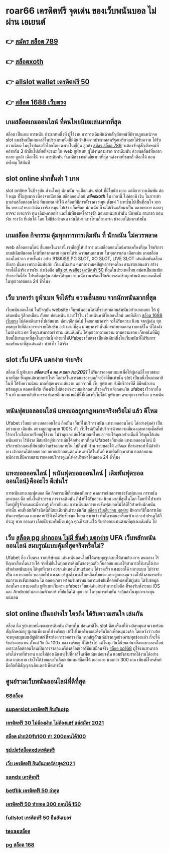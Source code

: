# roar66 เครดิตฟรี จุดเด่น ของเว็บพนันบอล ไม่ผ่าน เอเยนต์

## 👉 [สมัคร สล็อต 789](https://member.mabet.net/?action=login)
## 👉 [สล็อตxoth](https://bio.link/tisawago)
## 👉 [allslot wallet เครดิตฟรี 50](https://mabet.net/register/)
## 👉 [สล็อต 1688 เว็บตรง](https://mabet.net/credit-free-new/)

##  เกมสล็อตเกมออนไลน์ ที่คนไทยนิยมเล่นมากที่สุด

สล็อต เป็นเกม  การพนัน ประเภทหนึ่งที่ ผู้ใช้งาน  การวางเดิมพันด้วยสัญลักษณ์ที่ปรากฏบนหน้าจอ  slot แมชชีนเป็นเกมคาสิโนประเภทหนึ่งที่มีต้นกำเนิดจากประเทศสหรัฐอเมริกาและได้รับความ  ได้รับความนิยม ในยุโรปและทั่วโลกโดยเฉพาะในญี่ปุ่น ลูกค้า [สมัคร สล็อต 789](https://bio.link/tisawago) จะต้องจับคู่สัญลักษณ์ที่คล้ายกัน 3 ตัวขึ้นไปเพื่อที่จะชนะ ใน web ยูฟ่าเบท   ผู้ใช้งานสามารถ  การเดิมพัน ด้วยผลลัพธ์ที่หลากหลาย ลูกค้า  เลือกได้ วาง การเดิมพัน ที่เขาคิดว่าจะเกิดขึ้นมากที่สุด หลังจากที่ชนะก็ เลือกได้ ถอน เหรียญ ได้ทันที


##  slot online   ฝากขั้นต่ำ 1 บาท 

 slot online ในปัจจุบัน  ส่วนใหญ่  นักพนัน จะเลือกเล่น  slot ที่มีโบนัส เยอะ แต่มีการวางเดิมพัน ต่อ 1 หมุน  ที่ไม่สูงมาก เนื่องจากนักเล่น สล็อตออนไลน์ ***สล็อตxoth*** ใน เวลานี้ ไม่ค่อยมี เงิน  ในการเข้ามาเล่นสล็อตออนไลน์ ที่มากพอ ทำให้ สล็อตที่มีการตั้งราคา หมุน  ตั้งแต่ 1 บาทขึ้นไปเป็นที่สนใจ มากขึ้น เพราะถ้าหากว่ามีดวงจริง หมุน ไปเข้า แจ็คพ็อต   นักพนัน ก็จะได้เงินกลับมาเป็น หลายหลาย เผลอๆอาจจะ เยอะกว่า ทุน เดิมหลายเท่า และไม่เพียงแต่ได้รางวัล ตอบแทนมาเท่านั้น  นักพนัน สามารถ ถอน เงิน รางวัล ที่เล่นได้ โดย ไม่มีข้อกำหนด  เล่นได้มากเท่าไหนก็สามารถ  นำออกได้มากเท่านั้น


##  เกมสล็อต กิจกรรม   คุ้มทุกการการเดิมพัน ที่ นักพนัน ไม่ควรพลาด

 web สล็อตออนไลน์  ชั้นยอดในเวลานี้ เราคือผู้ให้บริการ เกมสล็อตออนไลน์ครบเครื่องที่สุด  ให้บริการ  เกมส์เดิมพันออนไลน์ที่หลากหลาย คุณจะได้รับความสนุกสนาน ในทุกการเล่น เลือกเล่น เกมสล็อตออนไลน์จาก ค่ายชั้นนำ อย่าง 918KiSS,PG SLOT, XO SLOT, LIVE SLOT  เล่นเดิมพันสล็อตกับเรา  มั่นคง  เพราะเดิมพันกับ เว็บแม่ไม่ผ่าน คนกลางหมดปัญหาการคดโกง สามารถเล่นแล้ว สร้างรายได้ได้จริง การเงิน น่าเชือถือ [allslot wallet เครดิตฟรี 50](https://mabet.net/credit-free-new/) ที่สุดในประเทศไทย สมัครเป็นสมาชิกกับเราวันนี้รับ  โปรเด็ดสุดคุ้ม  สมัครได้ทุกเวลา พนักงานพร้อมให้บริการสมาชิกทุกท่านด้วยความเต็มที่ในทุกเวลาตลอด 24 ชั่วโมง


## เว็บ บาคาร่า ยูฟ่าเบท จึงได้รับ ความชื่นชอบ จากนักพนันมากที่สุด

เว็บพนันออนไลน์  ในปัจจุบัน  website เว็บพนันออนไลน์ที่รวบรวมเกมส์พนันอย่างเยอะแยะ  ให้ ผู้เล่นพนัน รู้สึกเหมือน กับยก บ่อนพนัน  นำมาไว้ใน เว็บพนันคาสิโนออนไลน์ เลยทีเดียว [สล็อต 1688 เว็บตรง](https://mabet.net/credit-free-50/) ไม่ต้องเดินทางไปเล่นแบบ ซ่อนๆอีกต่อไป โดยเกมบาคาร่า จะได้รับความ นิยม  จากผู้เล่น  ทุกเพศทุกวัยที่ต้องการหารายได้เสริม อย่างมากที่สุด เกมบาคาร่านั้นมีการถ่ายทอดสดจากคาสิโน ที่โด่งดังในต่างประเทศ ซึ่งคุณสามารถเข้าร่วม เล่นเดิมพัน ได้ทุกเวลาตามความ ตามความชอบ เว็บพนันที่มีผู้นิยมใช้งานมากที่สุดในทุกวันนี้  ต่างยกให้Ufabet เว็บตรง  เป็นอันดับหนึ่งในเว็บพนันที่ได้รับการยอมรับมากที่สุดเล่นแล้ว ทำกำไร ได้จริง 


##  slot  เว็บ UFA แตกง่าย จ่ายจริง

สล็อต ที่ ยูฟ่าเบท ***สล็อต แจ็ ค พอ ต แตก ง่าย 2021***   ได้รับการออกแบบมาเพื่อให้ผู้เล่นมีโอกาสชนะมากที่สุด ยิ่งคุณเล่นมากเท่าไหร่ โอกาสในการชนะของคุณก็จะยิ่งดีขึ้นเท่านั้น  slot เป็นหนึ่งในเกมคาสิโนที่  ได้รับความนิยม มากที่สุดเพราะเล่นง่าย  นอกจากนี้ เว็บ ยูฟ่าเบท  ยังมีบริการที่ดี มีมีพนักงาน พร้อมดูแล ตลอดทั้งวัน   เรื่องเงินไม่ต้องห่วงระบบฝากถอนที่รวดเร็ว    แจ้งถอนเงิน ufabet  เร็วภายใน 1 นาที แถมพบกับกิจกรรม  พิเศษอีกมากมายมีที่นี้ที่เดียวที่เว็บไชต์ ยูฟ่าเบท   ครบทุกวงจรเรื่อง การพนัน 


##  พนันฟุตบอลออนไลน์   แทงบอลถูกกฏหมายจริงหรือไม่ แล้ว ดีไหม 

 Ufabet เว็บแม่  แทงบอลออนไลน์ ถือเป็น เว็บที่ให้บริการพนัน แทงบอลออนไลน์ ได้อย่างคุ้มค่า เป็นอย่างมาก  เดิมพัน อย่างถูกกฏหมาย 100% ตัว เว็บไซค์เปิดให้บริการด้วยความมั่นคงและความซื่อสัตย์  ไร้การโกงไม่เอาเปรียบผู้ใช้งาน ไม่ว่าคุณจะเล่นได้มากแค่ไหนเราจ่ายให้คุณอย่างเต็มที่ ให้คุณได้เล่นพนันอย่าง ไร้กังวล มีสมาธิอยู่กับการเล่นได้อย่างมากที่สุด  Ufabet เว็บหลัก  แทงบอลออนไลน์ มีบริการฝากถอนที่ทันสมัยเงินเข้าอกกภายใน ไม่กี่นาที  ผ่าน ระบบออโต้  *สล็อตx* ที่สามารถทำได้ด้วตัวเอง  ฝากถอนได้ตลอดเวลา อยากฝากถอนตอนไหนทำได้ในทันที หากติดปัญหาสามารถสอบถามพนักงานที่มีความสามารถคอยบริการดูแลให้คำปรึกษาได้ตลอด 24 ชั่วโมง

## แทงบอลออนไลน์ | พนันฟุตบอลออนไลน์ | เดิมพันฟุตบอลออนไลน์}คืออะไร  ดีเช่นไร

 การพนันแทงเกมฟุตบอล  คือ กิจกรรมที่เกี่ยวข้องกับการ  คาดการณ์ผลการแข่งขันฟุตบอล  การพนัน แทงบอล  คือ หนึ่งในกิจกรรม การวางเดิมพัน กีฬาที่ได้รับความ นิยม มากที่สุดในโลก โดยทั่วไปจะทำโดยผู้ที่รู้จักเกมและมีความรู้ เกี่ยวกับเกม  การพนันผลการแข่งขันฟุตบอลไม่ได้มีไว้สำหรับนักพนันเท่านั้น คนที่เล่นกีฬาชนิดนี้ก็นิยมเดิมพันด้วยเช่นกัน [สล็อต เว็บเดียวจบ ทุกค่าย](https://mabet.net/credit-free-100/) มีหลายวิธีในการเดิมพันการฟุตบอล และหลายวิธีที่จะได้รับชัยชนะ โดยการทายว่า ทีมใดจะชนะหรือแพ้ และจะทำประตูได้กี่ประตู หาก คาดเดา เลือกฝั่งชะหรือฝั่งแพ้ถูก คุณก็จะชนะได้ รับค่าตอบแทนตามที่คุณลงเดิมพัน ไป

## เว็บ [สล็อต pg ฝากถอน ไม่มี ขั้นต่ำ แตกง่าย](https://mabet.net/20-free-100/) UFA เว็บหลักพนันออนไลน์ สมบรูณ์แบบคุ้มที่สุดจริงหรือไม่?

Ufabet  คือ เว็บตรง  จากบริษัทแม่ เล่นพนันออนไลน์ได้ครบทุกรูปแบบได้ตามต้องการ  คนกลาง ไร้ปัญหาเรื่องโดนรายได้  จ่ายไม่อั้นในทุกการเดิมพันของคุณตัวเว็บออกแบบมาให้สามารถใช้งานได้ง่าย เข้าเล่นพนันบอล ได้ทุกที่เวลา อยากเล่นตอนไหนเข้าเล่น ได้รวดเร็ว  แทงบอลได้ หลายแบบ ไม่ว่าจะเป็น แทงบอลเต็ง บอลสเต็ป แทงสกอร์สูงต่ำ แทงใบเหลืองใบแดง แทงลูกเตะมุม รวมไปถึงสามารถรับชมการแข่งขันบอลสด ได้ ตลอดเวลา พร้อมรับทราบผลการแข่งขันที่คอยอัพเดทให้ผู้เล่น  ได้รับข้อมูลก่อนใคร แทงบอลกับ ยูฟ่าเบทเว็บตรง ufabet เว็บแม่เล่นง่ายผ่านทางมือถือ ที่รองรับทั้งระบบ iOS และ Android และคอมพิวเตอร์ เท็ปแล็ตได้ ทุกเวลา ในทุกการเดิมพัน จะคุ้มค่าในทุกการลงทุนแน่นอน


##  slot online  เป็นอย่างไร ใครถึง ได้รับความสนใจ เล่นกัน

สล็อต  คือ รูปแบบหนึ่งของการเดิมพัน  มักพบใน บ่อนคาสิโน  slot  คือเครื่องที่มีวงล้อหมุนสามวงพร้อมสัญลักษณ์อยู่ ผู้เล่นเพียงแค่ใส่ เหรียญ เข้าไปในเครื่องและดึงคันโยกเพื่อหมุนวงล้อ โดยหวังว่าวงล้อจะหยุดหมุนบนสัญลักษณ์ที่จะต้องการออกรางวัล หากสัญลักษณ์ปรากฏอย่างครบทุกช่องแล้ว ก็จะได้ รับค่าตอบแทน ตั้งแต่ 1x ถึง 100x ของ เหรียญ ที่ใส่เข้าไป แต่ในทุกวันนี้นิยมเล่นสล็อตแบบออนไลน์ เพราะสล็อตออนไลน์เป็นการจำลองเครื่องสล็อตเวอร์ชันเสมือนจริง  [สล็อต xo168](https://mabet.net/) ผู้ใช้งานสามารถเล่นได้จากที่ทำงาน และไม่ต้องเดินทางไปที่คาสิโนเพื่อเล่นแต่อย่างใด แถมยังสามารถใช้งานได้อย่างสะดวกสะบาย เข้าใจได้ง่ายและยังเลือกเล่นเกมสล็อตได้ เยอะแยะ มากกว่า 300 เกม เพียงมีโทรศัพท์มือถือที่มีสัญญาณอินเตอร์เน็ตเท่านั้น 


## ศูนย์รวมเว็บพนันออนไลน์ที่ดีที่สุด

### [68สล็อต](https://atom.io/themes/สล็อตเว็บแม่%20MABET.net%20เครดิตฟรี%20กด%20รับ%20เอง%2088%20008%20สล็อต%20สล็อตแตกหนัก%2020รับ100)
### [superslot เครดิตฟรี ยืนยันotp](https://atom.io/themes/สล็อตเว็บแม่%20MABET.net%20godgame%20เครดิตฟรี%20008%20สล็อต%20สล็อตแตกหนัก%2020รับ100)
### [เครดิตฟรี 30 ไม่ต้องฝาก ไม่ต้องแชร์ แค่สมัคร 2021](https://atom.io/themes/สล็อตเว็บแม่%20MABET.net%20เครดิตฟรี%20กดรับเอง%202564%20008%20สล็อต%20สล็อตแตกหนัก%2020รับ100)
### [สล็อต ฝาก20รับ100 ทํา 200ถอนได้100](https://atom.io/themes/สล็อตเว็บแม่%20MABET.net%203xbet%20สล็อต%20008%20สล็อต%20สล็อตแตกหนัก%2020รับ100)
### [ซุปเปอร์สล็อตxdเครดิตฟรี](https://atom.io/themes/สล็อตเว็บแม่%20MABET.net%20สล็อต%20เว็บตรงไม่ผ่านเอเย่นต์%202021%20008%20สล็อต%20สล็อตแตกหนัก%2020รับ100)
### [เว็บ เครดิตฟรี ยืนยันเบอร์ล่าสุด2021](https://atom.io/themes/สล็อตเว็บแม่%20MABET.net%20สมัคร%20ufabet%20เว็บไหนดี%20008%20สล็อต%20สล็อตแตกหนัก%2020รับ100)
### [sands เครดิตฟรี](https://atom.io/themes/สล็อตเว็บแม่%20MABET.net%20superslot%20เครดิตฟรี%2020%20ยืนยันเบอร์%20008%20สล็อต%20สล็อตแตกหนัก%2020รับ100)
### [betflik เครดิตฟรี 50 ล่าสุด](https://atom.io/themes/สล็อตเว็บแม่%20MABET.net%20joker%20สล็อต888%20008%20สล็อต%20สล็อตแตกหนัก%2020รับ100)
### [เครดิตฟรี 50 ทำยอด 300 ถอนได้ 150](https://atom.io/themes/สล็อตเว็บแม่%20MABET.net%20สล็อตnemo%20008%20สล็อต%20สล็อตแตกหนัก%2020รับ100)
### [fullslot เครดิตฟรี 50 ยืนยันเบอร์](https://atom.io/themes/สล็อตเว็บแม่%20MABET.net%20เครดิตฟรี%20กดรับเอง%20ไม่%20ฝาก%20ไม่แชร์%202021%20008%20สล็อต%20สล็อตแตกหนัก%2020รับ100)
### [texasสล็อต](https://atom.io/themes/สล็อตเว็บแม่%20MABET.net%20thaislotเครดิตฟรี%20008%20สล็อต%20สล็อตแตกหนัก%2020รับ100)
### [pg สล็อต 168](https://atom.io/themes/สล็อตเว็บแม่%20MABET.net%20สล็อต%20ฝาก%2050%20รับ%20100%20008%20สล็อต%20สล็อตแตกหนัก%2020รับ100)